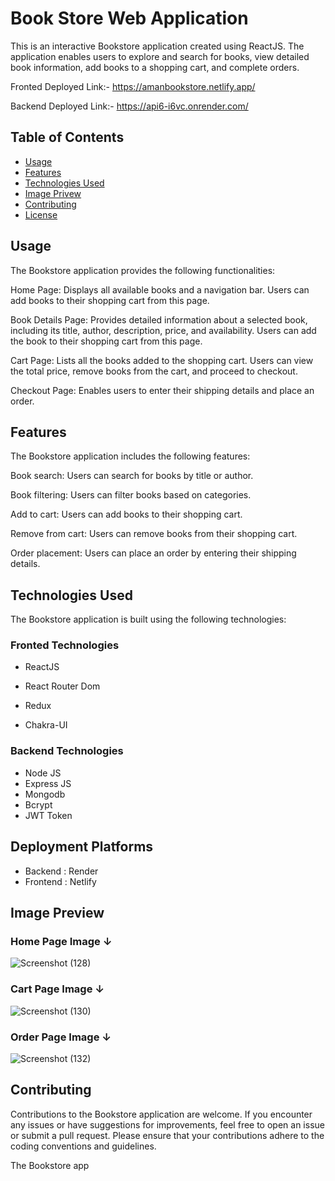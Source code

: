 # Book Store Web Application

This is an interactive Bookstore application created using ReactJS. The application enables users to explore and search for books, view detailed book information, add books to a shopping cart, and complete orders.

Fronted Deployed Link:- https://amanbookstore.netlify.app/

Backend Deployed Link:- https://api6-i6vc.onrender.com/

## Table of Contents
- [Usage](#usage)
- [Features](#features)
- [Technologies Used](#technologies-used)
- [Image Privew](#Image-Preview)
- [Contributing](#contributing)
- [License](#license)


## Usage

The Bookstore application provides the following functionalities:

Home Page: Displays all available books and a navigation bar. Users can add books to their shopping cart from this page.

Book Details Page: Provides detailed information about a selected book, including its title, author, description, price, and availability. Users can add the book to their shopping cart from this page.

Cart Page: Lists all the books added to the shopping cart. Users can view the total price, remove books from the cart, and proceed to checkout.

Checkout Page: Enables users to enter their shipping details and place an order.

## Features

The Bookstore application includes the following features:

Book search: Users can search for books by title or author.

Book filtering: Users can filter books based on categories.

Add to cart: Users can add books to their shopping cart.

Remove from cart: Users can remove books from their shopping cart.

Order placement: Users can place an order by entering their shipping details.

## Technologies Used

The Bookstore application is built using the following technologies:

### Fronted Technologies 

- ReactJS

- React Router Dom

- Redux

- Chakra-UI

### Backend Technologies 

- Node JS
- Express JS
- Mongodb 
- Bcrypt
- JWT Token


## Deployment Platforms
- Backend : Render
- Frontend : Netlify


## Image Preview 

### Home Page Image ↓
![Screenshot (128)](https://iili.io/HP8FuAG.png)

### Cart Page Image ↓
![Screenshot (130)](https://iili.io/HP8FlK7.png)

### Order Page Image ↓
![Screenshot (132)](https://iili.io/HP8FSRa.png)


## Contributing

Contributions to the Bookstore application are welcome. If you encounter any issues or have suggestions for improvements, feel free to open an issue or submit a pull request. Please ensure that your contributions adhere to the coding conventions and guidelines.

The Bookstore app




